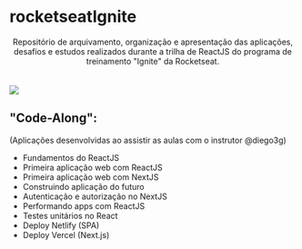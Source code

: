 # rocketseatIgnite

<div align="center">
Repositório de arquivamento, organização e apresentação das aplicações, desafios e estudos realizados durante a trilha de ReactJS do programa de treinamento "Ignite" da Rocketseat.
</div>
<br />
<br />
<img src="https://user-images.githubusercontent.com/3237047/85951609-9064fa80-b93a-11ea-8838-3cb34355e30a.png" />

## "Code-Along":
(Aplicações desenvolvidas ao assistir as aulas com o instrutor @diego3g)

* Fundamentos do ReactJS
* Primeira aplicação web com ReactJS
* Primeira aplicação web com NextJS
* Construindo aplicação do futuro
* Autenticação e autorização no NextJS
* Performando apps com ReactJS
* Testes unitários no React
* Deploy Netlify (SPA)
* Deploy Vercel (Next.js)

